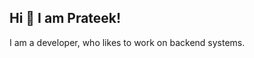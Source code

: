 
## Hi 👋 I am Prateek! 

I am a developer, who likes to work on backend systems. 

<!--
**Pratcode/Pratcode** is a ✨ _special_ ✨ repository because its `README.md` (this file) appears on your GitHub profile.

Here are some ideas to get you started:

- 🔭 I’m currently working on ...
- 🌱 I’m currently learning ...
- 👯 I’m looking to collaborate on ...
- 🤔 I’m looking for help with ...
- 💬 Ask me about ...
- 📫 How to reach me: [LinkedIn]()

- 😄 Pronouns: ...
- ⚡ Fun fact: ...
-->

